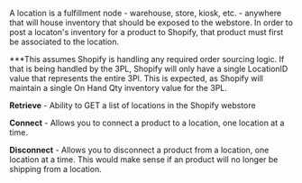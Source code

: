 A location is a fulfillment node - warehouse, store, kiosk, etc. - anywhere that will house inventory that should be exposed to the webstore.  In order to post a locaton's inventory for a product to Shopify, that product must first be associated to the location.

***This assumes Shopify is handling any required order sourcing logic.  If that is being handled by the 3PL, Shopify will only have a single LocationID value that represents the entire 3Pl.  This is expected, as Shopify will maintain a single On Hand Qty inventory value for the 3PL.

<b>Retrieve</b> - Ability to GET a list of locations in the Shopify webstore

<b>Connect</b> - Allows you to connect a product to a location, one location at a time.

<b>Disconnect</b> - Allows you to disconnect a product from a location, one location at a time.  This would make sense if an product will no longer be shipping from a location.
